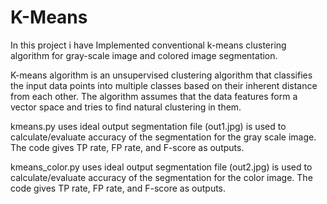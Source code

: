 # K-Means

In this project i have Implemented conventional k-means clustering algorithm for gray-scale image and colored image segmentation.

K-means algorithm is an unsupervised clustering algorithm that classifies the input data points into multiple classes
based on their inherent distance from each other. The algorithm assumes that the data features form a vector space
and tries to find natural clustering in them.

kmeans.py uses ideal output segmentation file (out1.jpg) is used to calculate/evaluate accuracy of the segmentation for the gray scale image.
The code gives TP rate, FP rate, and F-score as outputs.

kmeans_color.py uses ideal output segmentation file (out2.jpg) is used to calculate/evaluate accuracy of the segmentation for the color image.
The code gives TP rate, FP rate, and F-score as outputs.
